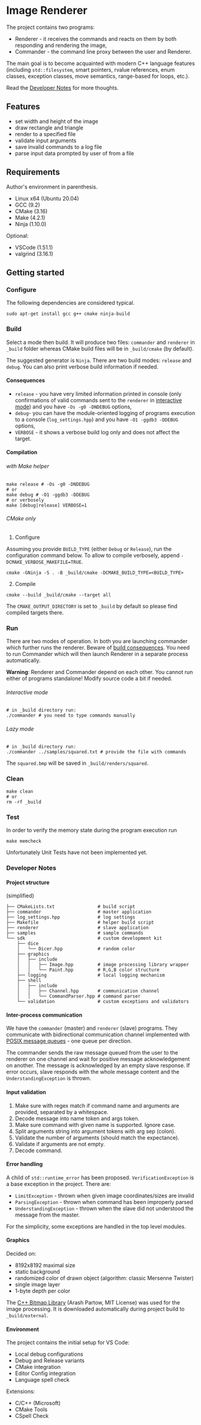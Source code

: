 # Image Renderer

The project contains two programs:

- Renderer - it receives the commands and reacts on them by both responding and rendering the image,
- Commander - the command line proxy between the user and Renderer.

The main goal is to become acquainted with modern C++ language features (including `std::filesystem`, smart pointers, rvalue references, enum classes, exception classes, move semantics, range-based for loops, etc.).

Read the [Developer Notes](#developer-notes) for more thoughts.

## Features

- set width and height of the image
- draw rectangle and triangle
- render to a specified file
- validate input arguments
- save invalid commands to a log file
- parse input data prompted by user of from a file

## Requirements

Author's environment in parenthesis.

- Linux x64 (Ubuntu 20.04)
- GCC (9.2)
- CMake (3.16)
- Make (4.2.1)
- Ninja (1.10.0)

Optional:
- VSCode (1.51.1)
- valgrind (3.16.1)

## Getting started

### Configure

The following dependencies are considered typical.

```
sudo apt-get install gcc g++ cmake ninja-build
```

### Build

Select a mode then build. It will produce two files: `commander` and `renderer` in `_build` folder whereas CMake build files will be in `_build/cmake` (by default).

The suggested generator is `Ninja`. There are two build modes: `release` and `debug`. You can also print verbose build information if needed.

#### Consequences

- `release` - you have very limited information printed in console (only confirmations of valid commands sent to the `renderer` in [interactive mode](#interactive-mode)) and you have `-Os -g0 -DNDEBUG` options,
- `debug`- you can have the module-oriented logging of programs execution to a console (`log_settings.hpp`) and you have `-O1 -ggdb3 -DDEBUG` options,
- `VERBOSE` - it shows a verbose build log only and does not affect the target.

#### Compilation

###### with Make helper

```shell
make release # -Os -g0 -DNDEBUG
# or
make debug # -O1 -ggdb3 -DDEBUG
# or verbosely
make [debug|release] VERBOSE=1
```

###### CMake only

1. Configure

Assuming you provide `BUILD_TYPE` (either `Debug` or `Release`), run the configuration command below. To allow to compile verbosely, append `-DCMAKE_VERBOSE_MAKEFILE=TRUE`.

```shell
cmake -GNinja -S . -B _build/cmake -DCMAKE_BUILD_TYPE=<BUILD_TYPE>
```

2. Compile

```shell
cmake --build _build/cmake --target all
```

The `CMAKE_OUTPUT_DIRECTORY` is set to `_build` by default so please find compiled targets there.

### Run

There are two modes of operation. In both you are launching commander which further runs the renderer. Beware of [build consequences](#consequences). You need to run Commander which will then launch Renderer in a separate process automatically.

**Warning**: Renderer and Commander depend on each other. You cannot run either of programs standalone! Modify source code a bit if needed.

###### Interactive mode

```shell
# in _build directory run:
./commander # you need to type commands manually
```

###### Lazy mode

```shell
# in _build directory run:
./commander ../samples/squared.txt # provide the file with commands
```

The `squared.bmp` will be saved in `_build/renders/squared`.

### Clean

```shell
make clean
# or
rm -rf _build
```

### Test

In order to verify the memory state during the program execution run

```
make memcheck
```

Unfortunately Unit Tests have not been implemented yet.

### Developer Notes

#### Project structure

(simplified)

```shell
├── CMakeLists.txt                # build script
├── commander                     # master application
├── log_settings.hpp              # log settings
├── Makefile                      # helper build script
├── renderer                      # slave application
├── samples                       # sample commands
└── sdk                           # custom development kit
    ├── dice
    │   └── Dicer.hpp             # random color
    ├── graphics
    │   ├── include
    │   │   ├── Image.hpp         # image processing library wrapper
    │   │   └── Paint.hpp         # R,G,B color structure
    ├── logging                   # local logging mechanism
    ├── shell
    │   ├── include
    │   │   ├── Channel.hpp       # communication channel
    │   │   └── CommandParser.hpp # command parser
    └── validation                # custom exceptions and validators
```

#### Inter-process communication

We have the `commander` (master) and `renderer` (slave) programs. They communicate with bidirectional communication channel implemented with [POSIX message queues][2] - one queue per direction.

The commander sends the raw message queued from the user to the renderer on one channel and wait for positive message acknowledgement on another. The message is acknowledged by an empty slave response. If error occurs, slave responds with the whole message content and the `UnderstandingException` is thrown.

#### Input validation

  1. Make sure with regex match if command name and arguments are
  provided, separated by a whitespace.
  2. Decode message into name token and args token.
  3. Make sure command with given name is supported. Ignore case.
  4. Split arguments string into argument tokens with arg sep (colon).
  5. Validate the number of arguments (should match the expectance).
  6. Validate if arguments are not empty.
  7. Decode command.

#### Error handling

A child of `std::runtime_error` has been proposed. `VerificationException` is a base exception in the project. There are:
- `LimitException` - thrown when given image coordinates/sizes are invalid
- `ParsingException` - thrown when command has been improperly parsed
- `UnderstandingException` - thrown when the slave did not understood the message from the master.

For the simplicity, some exceptions are handled in the top level modules.

#### Graphics

Decided on:
- 8192x8192 maximal size
- static background
- randomized color of drawn object (algorithm: classic Mersenne Twister)
- single image layer
- 1-byte depth per color

The [C++ Bitmap Library][1] (Arash Partow, MIT License) was used for the image processing. It is downloaded automatically during project build to `_build/external`.

#### Environment

The project contains the initial setup for VS Code:
- Local debug configurations
- Debug and Release variants
- CMake integration
- Editor Config integration
- Language spell check

Extensions:
- C/C++ (Microsoft)
- CMake Tools
- CSpell Check

[1]: https://github.com/ArashPartow/bitmap.git
[2]: https://www.man7.org/linux/man-pages/man7/mq_overview.7.html
